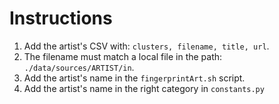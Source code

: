 # Instructions

1. Add the artist's CSV with: `clusters, filename, title, url`.
2. The filename must match a local file in the path: `./data/sources/ARTIST/in`.
3. Add the artist's name in the `fingerprintArt.sh` script.
4. Add the artist's name in the right category in `constants.py`
